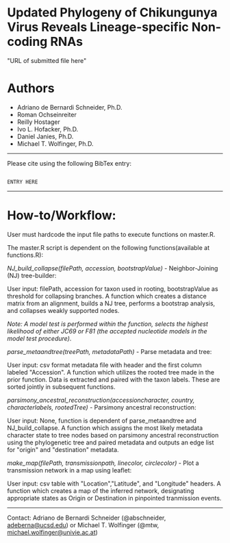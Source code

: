 # Updated Phylogeny of Chikungunya Virus Reveals Lineage-specific Non-coding RNAs

"URL of submitted file here"

# Authors

* Adriano de Bernardi Schneider, Ph.D.
* Roman Ochseinreiter
* Reilly Hostager
* Ivo L. Hofacker, Ph.D.
* Daniel Janies, Ph.D.
* Michael T. Wolfinger, Ph.D.

---

Please cite using the following BibTex entry:

```

ENTRY HERE

```
---
# How-to/Workflow:

User must hardcode the input file paths to execute functions on master.R.

The master.R script is dependent on the following functions(available at functions.R):

*NJ_build_collapse(filePath, accession, bootstrapValue)* - Neighbor-Joining (NJ) tree-builder:

User input: filePath, accession for taxon used in rooting, bootstrapValue as threshold for collapsing branches.
A function which creates a distance matrix from an alignment, builds a NJ tree, performs a bootstrap analysis, and collapses weakly supported nodes.

*Note: A model test is performed within the function, selects the highest likelihood of either JC69 or F81 (the accepted nucleotide models in the model test procedure)*.

*parse_metaandtree(treePath, metadataPath)* - Parse metadata and tree:

User input: csv format metadata file with header and the first column labeled "Accession".
A function which utilizes the rooted tree made in the prior function.
Data is extracted and paired with the taxon labels. These are sorted jointly in subsequent functions.

*parsimony_ancestral_reconstruction(accessioncharacter, country, characterlabels, rootedTree)* - Parsimony ancestral reconstruction:

User input: None, function is dependent of parse_metaandtree and NJ_build_collapse.
A function which assigns the most likely metadata character state to tree nodes based on parsimony ancestral reconstruction using the phylogenetic tree and paired metadata and outputs an edge list for "origin" and "destination" metadata.

*make_map(filePath, transmissionpath, linecolor, circlecolor)* - Plot a transmission network in a map using leaflet:

User input: csv table with "Location","Latitude", and "Longitude" headers.
A function which creates a map of the inferred network, designating appropriate states as Origin or Destination in pinpointed tranmission events.


---

Contact: Adriano de Bernardi Schneider (@abschneider, <adeberna@ucsd.edu>) or Michael T. Wolfinger (@mtw, <michael.wolfinger@univie.ac.at>)
